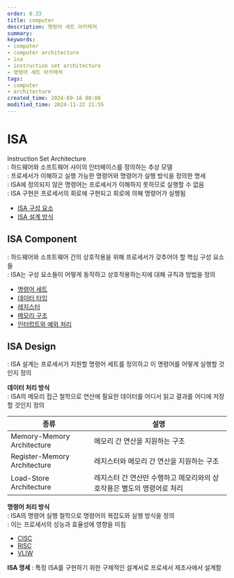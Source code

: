 ```yaml
---
order: 0.33
title: computer
description: 명령어 세트 아키텍처
summary:
keywords:
- computer
- computer architecture
- isa
- instruction set architecture
- 명령어 세트 아키텍처
tags:
- computer
- architecture
created_time: 2024-09-16 08:08
modified_time: 2024-11-22 21:55
---
```


# ISA
Instruction Set Architecture  
: 하드웨어와 소프트웨어 사이의 인터페이스를 정의하는 추상 모델  
: 프로세서가 이해하고 실행 가능한 명령어와 명령어가 실행 방식을 정의한 명세    
: ISA에 정의되지 않은 명령어는 프로세서가 이해하지 못하므로 실행할 수 없음  
: ISA 구현은 프로세서의 회로에 구현되고 회로에 의해 명령어가 실행됨  

- [ISA 구성 요소](#isa-component)
- [ISA 설계 방식](#isa-design)



## ISA Component
: 하드웨어와 소프트웨어 간의 상호작용을 위해 프로세서가 갖추어야 할 핵심 구성 요소들  
: ISA는 구성 요소들이 어떻게 동작하고 상호작용하는지에 대해 규칙과 방법을 정의  

- [명령어 세트](#instruction-set)
- [데이터 타입](#data-type)
- [레지스터](#register)
- [메모리 구조](#memory-structure)
- [인터럽트와 예외 처리](#interrupt-and-exception-handling)



## ISA Design
: ISA 설계는 프로세서가 지원할 명령어 세트를 정의하고 이 명령어를 어떻게 실행할 것인지 정의  


**데이터 처리 방식**  
: ISA의 메모리 접근 철학으로 연산에 필요한 데이터를 어디서 읽고 결과를 어디에 저장할 것인지 정의  

종류 | 설명
---|---
Memory-Memory Architecture   | 메모리 간 연산을 지원하는 구조
Register-Memory Architecture | 레지스터와 메모리 간 연산을 지원하는 구조
Load-Store Architecture      | 레지스터 간 연산만 수행하고 메모리와의 상호작용은 별도의 명령어로 처리


**명령어 처리 방식**  
: ISA의 명령어 실행 철학으로 명령어의 복잡도와 실행 방식을 정의  
: 이는 프로세서의 성능과 효율성에 영향을 미침  

- [CISC](#cisc)
- [RISC](#risc)
- [VLIW](#vliw)
 

**ISA 명세**
: 특정 ISA를 구현하기 위한 구체적인 설계서로 프로세서 제조사에서 설계함

